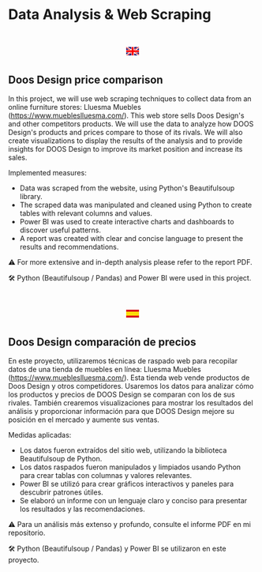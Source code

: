 # Data Analysis & Web Scraping 

<h1 align="center">
<img src="https://github.com/Karim-Medlej/Karim-Medlej/blob/main/gb.jpg" width="5%" height="5%">
</h1>

## Doos Design price comparison

In this project, we will use web scraping techniques to collect data from an online furniture stores: Lluesma Muebles (https://www.muebleslluesma.com/). This web store sells Doos Design's and other competitors products. We will use the data to analyze how DOOS Design's products and prices compare to those of its rivals. We will also create visualizations to display the results of the analysis and to provide insights for DOOS Design to improve its market position and increase its sales.

Implemented measures: 

- Data was scraped from the website, using Python's Beautifulsoup library.
- The scraped data was manipulated and cleaned using Python to create tables with relevant columns and values.
- Power BI was used to create interactive charts and dashboards to discover useful patterns.
- A report was created with clear and concise language to present the results and recommendations.

⚠️ For more extensive and in-depth analysis please refer to the report PDF.

🛠️ Python (Beautifulsoup / Pandas) and Power BI were used in this project.

<h1 align="center">
<img src="https://github.com/Karim-Medlej/Karim-Medlej/blob/main/esp.jpg" width="5%" height="5%">
</h1>

## Doos Design comparación de precios

En este proyecto, utilizaremos técnicas de raspado web para recopilar datos de una tienda de muebles en línea: Lluesma Muebles (https://www.muebleslluesma.com/). Esta tienda web vende productos de Doos Design y otros competidores. Usaremos los datos para analizar cómo los productos y precios de DOOS Design se comparan con los de sus rivales. También crearemos visualizaciones para mostrar los resultados del análisis y proporcionar información para que DOOS Design mejore su posición en el mercado y aumente sus ventas.

Medidas aplicadas:

- Los datos fueron extraídos del sitio web, utilizando la biblioteca Beautifulsoup de Python.
- Los datos raspados fueron manipulados y limpiados usando Python para crear tablas con columnas y valores relevantes.
- Power BI se utilizó para crear gráficos interactivos y paneles para descubrir patrones útiles.
- Se elaboró un informe con un lenguaje claro y conciso para presentar los resultados y las recomendaciones.

⚠️ Para un análisis más extenso y profundo, consulte el informe PDF en mi repositorio.

🛠️ Python (Beautifulsoup / Pandas) y Power BI se utilizaron en este proyecto.
